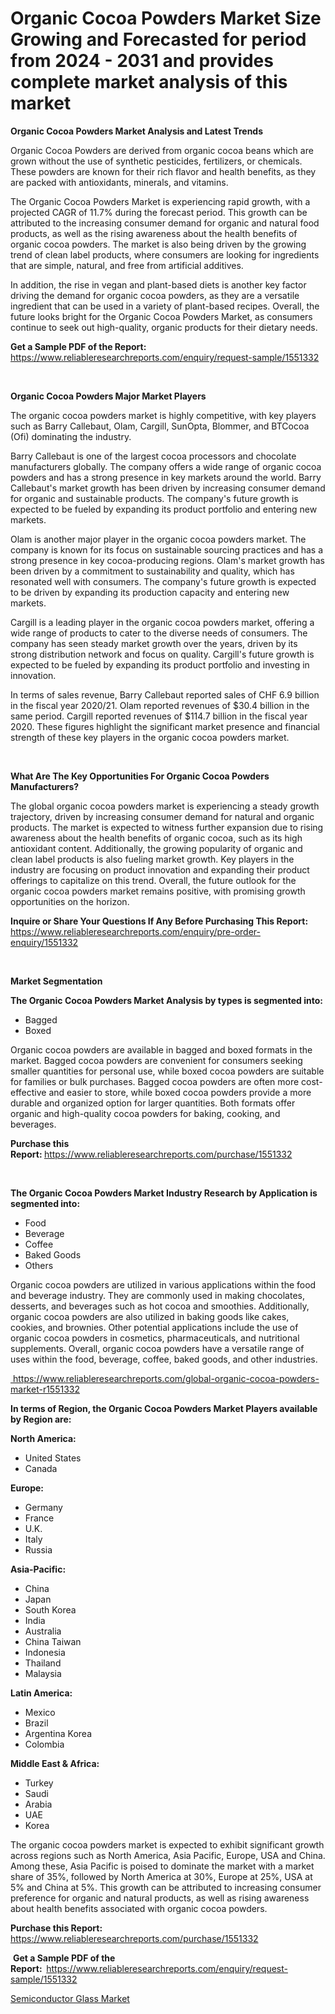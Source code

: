 <p><h1>Organic Cocoa Powders Market Size Growing and Forecasted for period from 2024 - 2031 and provides complete market analysis of this market</h1></p><p><strong>Organic Cocoa Powders Market Analysis and Latest Trends</strong></p>
<p><p>Organic Cocoa Powders are derived from organic cocoa beans which are grown without the use of synthetic pesticides, fertilizers, or chemicals. These powders are known for their rich flavor and health benefits, as they are packed with antioxidants, minerals, and vitamins.</p><p>The Organic Cocoa Powders Market is experiencing rapid growth, with a projected CAGR of 11.7% during the forecast period. This growth can be attributed to the increasing consumer demand for organic and natural food products, as well as the rising awareness about the health benefits of organic cocoa powders. The market is also being driven by the growing trend of clean label products, where consumers are looking for ingredients that are simple, natural, and free from artificial additives.</p><p>In addition, the rise in vegan and plant-based diets is another key factor driving the demand for organic cocoa powders, as they are a versatile ingredient that can be used in a variety of plant-based recipes. Overall, the future looks bright for the Organic Cocoa Powders Market, as consumers continue to seek out high-quality, organic products for their dietary needs.</p></p>
<p><strong>Get a Sample PDF of the Report:&nbsp;</strong> <a href="https://www.reliableresearchreports.com/enquiry/request-sample/1551332">https://www.reliableresearchreports.com/enquiry/request-sample/1551332</a></p>
<p>&nbsp;</p>
<p><strong>Organic Cocoa Powders Major Market Players</strong></p>
<p><p>The organic cocoa powders market is highly competitive, with key players such as Barry Callebaut, Olam, Cargill, SunOpta, Blommer, and BTCocoa (Ofi) dominating the industry. </p><p>Barry Callebaut is one of the largest cocoa processors and chocolate manufacturers globally. The company offers a wide range of organic cocoa powders and has a strong presence in key markets around the world. Barry Callebaut's market growth has been driven by increasing consumer demand for organic and sustainable products. The company's future growth is expected to be fueled by expanding its product portfolio and entering new markets.</p><p>Olam is another major player in the organic cocoa powders market. The company is known for its focus on sustainable sourcing practices and has a strong presence in key cocoa-producing regions. Olam's market growth has been driven by a commitment to sustainability and quality, which has resonated well with consumers. The company's future growth is expected to be driven by expanding its production capacity and entering new markets.</p><p>Cargill is a leading player in the organic cocoa powders market, offering a wide range of products to cater to the diverse needs of consumers. The company has seen steady market growth over the years, driven by its strong distribution network and focus on quality. Cargill's future growth is expected to be fueled by expanding its product portfolio and investing in innovation.</p><p>In terms of sales revenue, Barry Callebaut reported sales of CHF 6.9 billion in the fiscal year 2020/21. Olam reported revenues of $30.4 billion in the same period. Cargill reported revenues of $114.7 billion in the fiscal year 2020. These figures highlight the significant market presence and financial strength of these key players in the organic cocoa powders market.</p></p>
<p>&nbsp;</p>
<p><strong>What Are The Key Opportunities For Organic Cocoa Powders Manufacturers?</strong></p>
<p><p>The global organic cocoa powders market is experiencing a steady growth trajectory, driven by increasing consumer demand for natural and organic products. The market is expected to witness further expansion due to rising awareness about the health benefits of organic cocoa, such as its high antioxidant content. Additionally, the growing popularity of organic and clean label products is also fueling market growth. Key players in the industry are focusing on product innovation and expanding their product offerings to capitalize on this trend. Overall, the future outlook for the organic cocoa powders market remains positive, with promising growth opportunities on the horizon.</p></p>
<p><strong>Inquire or Share Your Questions If Any Before Purchasing This Report:</strong> <a href="https://www.reliableresearchreports.com/enquiry/pre-order-enquiry/1551332">https://www.reliableresearchreports.com/enquiry/pre-order-enquiry/1551332</a></p>
<p>&nbsp;</p>
<p><strong>Market Segmentation</strong></p>
<p><strong>The Organic Cocoa Powders Market Analysis by types is segmented into:</strong></p>
<p><ul><li>Bagged</li><li>Boxed</li></ul></p>
<p><p>Organic cocoa powders are available in bagged and boxed formats in the market. Bagged cocoa powders are convenient for consumers seeking smaller quantities for personal use, while boxed cocoa powders are suitable for families or bulk purchases. Bagged cocoa powders are often more cost-effective and easier to store, while boxed cocoa powders provide a more durable and organized option for larger quantities. Both formats offer organic and high-quality cocoa powders for baking, cooking, and beverages.</p></p>
<p><strong>Purchase this Report:&nbsp;</strong><a href="https://www.reliableresearchreports.com/purchase/1551332">https://www.reliableresearchreports.com/purchase/1551332</a></p>
<p>&nbsp;</p>
<p><strong>The Organic Cocoa Powders Market Industry Research by Application is segmented into:</strong></p>
<p><ul><li>Food</li><li>Beverage</li><li>Coffee</li><li>Baked Goods</li><li>Others</li></ul></p>
<p><p>Organic cocoa powders are utilized in various applications within the food and beverage industry. They are commonly used in making chocolates, desserts, and beverages such as hot cocoa and smoothies. Additionally, organic cocoa powders are also utilized in baking goods like cakes, cookies, and brownies. Other potential applications include the use of organic cocoa powders in cosmetics, pharmaceuticals, and nutritional supplements. Overall, organic cocoa powders have a versatile range of uses within the food, beverage, coffee, baked goods, and other industries.</p></p>
<p><a href="https://www.reliableresearchreports.com/global-organic-cocoa-powders-market-r1551332">&nbsp;https://www.reliableresearchreports.com/global-organic-cocoa-powders-market-r1551332</a></p>
<p><strong>In terms of Region, the Organic Cocoa Powders Market Players available by Region are:</strong></p>
<p>
    <p> <strong> North America: </strong>
        <ul>
            <li>United States</li>
            <li>Canada</li>
        </ul>
        </p> 
    <p> <strong> Europe: </strong>
        <ul>
            <li>Germany</li>
            <li>France</li>
            <li>U.K.</li>
            <li>Italy</li>
            <li>Russia</li>
        </ul>
        </p> 
    <p> <strong> Asia-Pacific: </strong>
        <ul>
            <li>China</li>
            <li>Japan</li>
            <li>South Korea</li>
            <li>India</li>
            <li>Australia</li>
            <li>China Taiwan</li>
            <li>Indonesia</li>
            <li>Thailand</li>
            <li>Malaysia</li>
        </ul>
        </p> 
    <p> <strong> Latin America: </strong>
        <ul>
            <li>Mexico</li>
            <li>Brazil</li>
            <li>Argentina Korea</li>
            <li>Colombia</li>
        </ul>
        </p> 
    <p> <strong> Middle East & Africa: </strong>
        <ul>
            <li>Turkey</li>
            <li>Saudi</li>
            <li>Arabia</li>
            <li>UAE</li>
            <li>Korea</li>
        </ul>
    </p>
    </p>
<p><p>The organic cocoa powders market is expected to exhibit significant growth across regions such as North America, Asia Pacific, Europe, USA and China. Among these, Asia Pacific is poised to dominate the market with a market share of 35%, followed by North America at 30%, Europe at 25%, USA at 5% and China at 5%. This growth can be attributed to increasing consumer preference for organic and natural products, as well as rising awareness about health benefits associated with organic cocoa powders.</p></p>
<p><strong>Purchase this Report: </strong><a href="https://www.reliableresearchreports.com/purchase/1551332">https://www.reliableresearchreports.com/purchase/1551332</a></p>
<p>&nbsp;<strong>Get a Sample PDF of the Report:&nbsp;&nbsp;</strong><a href="https://www.reliableresearchreports.com/enquiry/request-sample/1551332">https://www.reliableresearchreports.com/enquiry/request-sample/1551332</a></p>
<p><strong></strong></p>
<p><p><a href="https://full-wildebeest-80b.notion.site/Semiconductor-Glass-Market-Challenges-Opportunities-and-Growth-Drivers-and-Major-Market-Players-f-4e0a627bcbd44a839ab4808aae95599c">Semiconductor Glass Market</a></p></p>